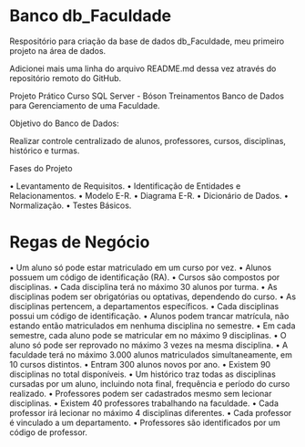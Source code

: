 # Banco db_Faculdade

Respositório para criação da base de dados db_Faculdade, meu primeiro projeto na área de dados.

Adicionei mais uma linha do arquivo README.md dessa vez através do repositório remoto do GitHub.

Projeto Prático Curso SQL Server - Bóson Treinamentos
Banco de Dados para Gerenciamento de uma Faculdade.

Objetivo do Banco de Dados:

Realizar controle centralizado de alunos, professores, cursos, disciplinas, histórico e turmas.

Fases do Projeto

•	Levantamento de Requisitos.
•	Identificação de Entidades e Relacionamentos.
•	Modelo E-R.
•	Diagrama E-R.
•	Dicionário de Dados.
•	Normalização.
•	Testes Básicos.

# Regas de Negócio

•	Um aluno só pode estar matriculado em um curso por vez.
•	Alunos possuem um código de identificação (RA).
•	Cursos são compostos por disciplinas.
•	Cada disciplina terá no máximo 30 alunos por turma.
•	As disciplinas podem ser obrigatórias ou optativas, dependendo do curso.
•	As disciplinas pertencem, a departamentos específicos.
•	Cada disciplinas possui um código de identificação.
•	Alunos podem trancar matrícula, não estando então matriculados em nenhuma disciplina no semestre.
•	Em cada semestre, cada aluno pode se matricular em no máximo 9 disciplinas.
•	O aluno só pode ser reprovado no máximo 3 vezes na mesma disciplina.
•	A faculdade terá no máximo 3.000 alunos matriculados simultaneamente, em 10 cursos distintos.
•	Entram 300 alunos novos por ano.
•	Existem 90 disciplinas no total disponíveis.
•	Um histórico traz todas as disciplinas cursadas por um aluno, incluindo nota final, frequência e período do curso realizado.
•	Professores podem ser cadastrados mesmo sem lecionar disciplinas.
•	Existem 40 professores trabalhando na faculdade.
•	Cada professor irá lecionar no máximo 4 disciplinas diferentes.
•	Cada professor é vinculado a um departamento.
•	Professores são identificados por um código de professor.


